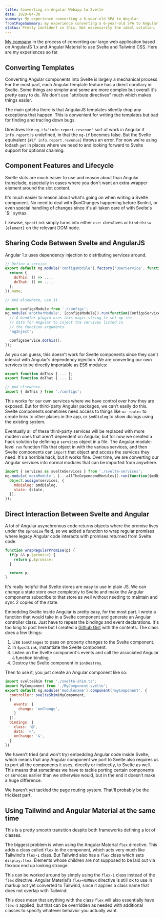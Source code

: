 ```yaml
---
title: Converting an Angular Webapp to Svelte
date: 2020-04-30
summary: My experience converting a 6-year-old SPA to Angular
frontPageSummary: my experience converting a 6-year-old SPA to Angular
status: Pretty confident in this. Not necessarily the ideal solution.
---
```


[My company](https://www.carevoyance.com) in the process of converting our large  web application based on AngularJS 1.x and Angular Material to use Svelte and Tailwind CSS. Here are my experiences so far.

## Converting Templates

Converting Angular components into Svelte is largely a mechanical process. For the most part, each Angular template feature has a direct corollary in Svelte. Some things are simpler and some are more complex but overall it's pretty easy to do. We don't use "attribute directives" much which makes things easier.

The main gotcha there is that AngularJS templates silently drop any exceptions that happen. This is convenient for writing the templates but bad for finding and tracling down bugs.

Directives like `ng-if="info.report.revenue"` sort of work in Angular if `info.report` is undefined, in that the `ng-if` becomes false. But the Svelte equivalent `{#if info.report.revenue}` throws an error. For now we're using lodash `get` in places where we need to and looking forward to Svelte support for optional chaining.

## Component Features and Lifecycle

Svelte slots are much easier to use and reason about than Angular transclude, especially in cases where you don't want an extra wrapper element around the slot content.

It's much easier to reason about what's going on when writing a Svelte component. No need to deal with $onChanges happening before $onInit, or even special handling of changes since it's all taken care of with Svelte's `$:` syntax.

Likewise, `$postLink` simply turns into either `use:` directives or `bind:this={element}` on the relevant DOM node.

## Sharing Code Between Svelte and AngularJS

Angular 1.x uses dependency injection to distributing services around.

```js
// Define a service
export default ng.module('configsModule').factory('UserService', function() {
  return {
    doThis: () => ...,
    doThat: () => ...,
  };
}).name;

// And elsewhere, use it

import configsModule from './configs';
ng.module('anotherModule', [configsModule]).run(function(ConfigsService) {
  // A bundler plugin uses this magic string to set up the
  // data for Angular to inject the services listed in
  // the function arguments.
  'ngInject';

  ConfigsService.doThis();
});
```

As you can guess, this doesn't work for Svelte components since they can't interact with Angular's dependency injection. We are converting our own services to be directly importable as ES6 modules:

```js
export function doThis { ... };
export function doThat { ... };

// And elsewhere...
import { doThis } from './configs';
```

This works for our own services where we have control over how they are exposed. But for third-party Angular packages, we can't easily do this. Svelte components sometimes need access to things like `ui-router` to create links to other places in the app, or `$mdDialog` to show dialogs using the existing system.

Eventually all of these third-party services will be replaced with more modern ones that aren't dependent on Angular, but for now we created a hack solution by defining a `services` object in a file. The Angular module-level `run` function fills that object in with the various services, and then Svelte components can `import` that object and access the services they need. It's a horrible hack, but it works fine. Over time, we are converting our Angular services into normal modules that can be imported from anywhere.

```js
import { services as svelteServices } from './svelte-services';
ng.module('mainModule', [...allTheDependendModules]).run(function($mdDialog, $state) {
  Object.assign(services, {
    mdDialog: $mdDialog,
    state: $state,
  });
});

```

## Direct Interaction Between Svelte and Angular

A lot of Angular asynchronous code returns objects where the promise lives under the `$promise` field, so we added a function to wrap regular promises where legacy Angular code interacts with promises returned from Svelte code.

```js
function wrapRegularPromise(p) {
  if(p && p.$promise) {
    return p.$promise;
  }

  return p;
}

```

It's really helpful that Svelte stores are easy to use in plain JS. We can change a state store over completely to Svelte and make the Angular components subscribe to that store as well without needing to maintain and sync 2 copies of the state.

Embedding Svelte inside Angular is pretty easy, for the most part. I wrote a function that would take in a Svelte component and generate an Angular controller class. Just have to repeat the bindings and event declarations. It's too long to post here but I created a [Github Gist](https://gist.github.com/dimfeld/880decfe300f88119bb4f1141a66e527) with the contents. The class does a few things:

1. Use `$onChanges` to pass on property changes to the Svelte component.
2. In `$postLink`, instantiate the Svelte component.
3. Listen on the Svelte component's events and call the associated Angular `&` function binding.
4. Destroy the Svelte component in `$onDestroy`.

Then to use it, you just create an Angular component like so:

```js
import svelteShim from './svelte-shim.ts';
import MyComponent from './MyComponent.svelte';
export default ng.module('modulename').component('myComponent', {
  controller: svelteShim(MyComponent,
  {
    events: {
      change: 'onChange',
    }
  }),
  bindings: {
    class: '@',
    data: '<',
    onChange: '&',
  }
})
```

We haven't tried (and won't try) embedding Angular code inside Svelte, which means that any Angular component we port to Svelte also requires us to port all the components it uses, directly or indirectly, to Svelte as well. This means that sometimes we have to tackle porting certain components or services earlier than we otherwise would, but in the end it doesn't make a huge difference.

We haven't yet tackled the page routing system. That'll probably be the trickiest part.

## Using Tailwind and Angular Material at the same time

This is a pretty smooth transition despite both frameworks defining a lot of classes.

The biggest problem is when using the Angular Material `flex` directive. This adds a class called `flex` to the component, which acts very much like Tailwind's `flex-1` class. But Tailwind also has a `flex` class which sets `display:flex`. Elements whose children are not supposed to be laid out via flexbox end up looking strange.

This can be worked around by simply using the `flex-1` class instead of the `flex` directive. Angular Material's `flex=NUMBER` directive is still ok to use in markup not yet converted to Tailwind, since it applies a class name that does not overlap with Tailwind.

This does mean that anything with the class `flex` will also essentially have `flex-1` applied, but that can be overridden as needed with additional classes to specify whatever behavior you actually want.
